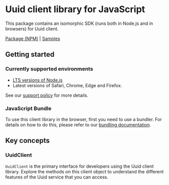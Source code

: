 # Uuid client library for JavaScript

This package contains an isomorphic SDK (runs both in Node.js and in browsers) for Uuid client.



[Package (NPM)](https://www.npmjs.com/package/@msinternal/uuid) |
[Samples](https://github.com/Azure-Samples/azure-samples-js-management)

## Getting started

### Currently supported environments

- [LTS versions of Node.js](https://nodejs.org/about/releases/)
- Latest versions of Safari, Chrome, Edge and Firefox.

See our [support policy](https://github.com/Azure/azure-sdk-for-js/blob/main/SUPPORT.md) for more details.





### JavaScript Bundle
To use this client library in the browser, first you need to use a bundler. For details on how to do this, please refer to our [bundling documentation](https://aka.ms/AzureSDKBundling).

## Key concepts

### UuidClient

`UuidClient` is the primary interface for developers using the Uuid client library. Explore the methods on this client object to understand the different features of the Uuid service that you can access.

